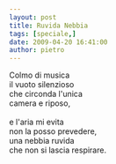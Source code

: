 ```yaml
---
layout: post
title: Ruvida Nebbia
tags: [speciale,]
date: 2009-04-20 16:41:00
author: pietro
---
```

Colmo di musica<br/>il vuoto silenzioso<br/>che circonda l'unica<br/>camera e riposo,<br/><br/>e l'aria mi evita<br/>non la posso prevedere,<br/>una nebbia ruvida<br/>che non si lascia respirare.
